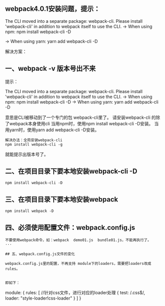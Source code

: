 
## webpack4.0.1安装问题，提示：

The CLI moved into a separate package: webpack-cli.
Please install 'webpack-cli' in addition to webpack itself to use the CLI.
-> When using npm: npm install webpack-cli -D

-> When using yarn: yarn add webpack-cli -D

解决方案：

## 一、webpack -v 版本号出不来

提示：

The CLI moved into a separate package: webpack-cli.
Please install 'webpack-cli' in addition to webpack itself to use the CLI.
-> When using npm: npm install webpack-cli -D
-> When using yarn: yarn add webpack-cli -D


意思是CLI被移动到了一个专门的包 webpack-cli里了。
请安装webpack-cli 的除了webpack本身使用cli
当用npm时，使用npm install webpack-cli -D安装。
当用yarn时，使用yarn add webpack-cli -D安装。

```
解决办法：全局安装webpack-cli
npm install webpack-cli -g
```

就能提示出版本号了。

## 二、在项目目录下要本地安装webpack-cli -D

```
npm install webpack-cli -D
```

## 三、在项目目录下要本地安装webpack

```
npm install webpack -D
```

## 四、必须使用配置文件：webpack.config.js

```
不要使用webpack命令，如：webpack  demo01.js  bundle01.js，不能再执行了。
···

## 五、webpack.config.js文件的变化

webpack.config.js里的配置，不再支持 module下的loaders，需要把loaders改成rules。


即如下：
```

module: {
    rules: [
        //针对css文件，进行对应的loader处理
        { test: /\.css$/, loader: "style-loader!css-loader" }
    ]
}

```